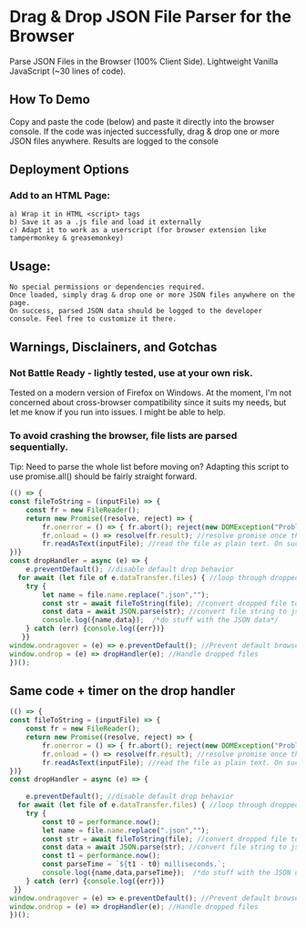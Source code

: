 # Drag & Drop JSON File Parser for the Browser
 Parse JSON Files in the Browser (100% Client Side). Lightweight Vanilla JavaScript (~30 lines of code).  

## How To Demo 
Copy and paste the code (below) and paste it directly into the browser console.
If the code was injected successfully, drag & drop one or more JSON files anywhere.
Results are logged to the console

## Deployment Options
 ### Add to an HTML Page:
	a) Wrap it in HTML <script> tags
	b) Save it as a .js file and load it externally 
	c) Adapt it to work as a userscript (for browser extension like tampermonkey & greasemonkey)
    
## Usage:
	No special permissions or dependencies required.
	Once loaded, simply drag & drop one or more JSON files anywhere on the page. 
	On success, parsed JSON data should be logged to the developer console. Feel free to customize it there.

## Warnings, Disclainers, and Gotchas
### Not Battle Ready - lightly tested, use at your own risk.
Tested on a modern version of Firefox on Windows. At the moment, I'm not concerned about cross-browser compatibility since it suits my needs, but let me know if you run into issues. I might be able to help.
### To avoid crashing the browser, file lists are parsed sequentially.
Tip: Need to parse the whole list before moving on? Adapting this script to use promise.all() should be fairly straight forward.
```javascript
(() => {
const fileToString = (inputFile) => {
	const fr = new FileReader();
	return new Promise((resolve, reject) => {
		fr.onerror = () => { fr.abort(); reject(new DOMException("Problem parsing input file."));} //handle file read error
		fr.onload = () => resolve(fr.result); //resolve promise once the file is loaded
		fr.readAsText(inputFile); //read the file as plain text. On success, the promise resolves, passign the result back to the dropHandler function
})}
const dropHandler = async (e) => {
	e.preventDefault(); //disable default drop behavior
  for await (let file of e.dataTransfer.files) { //loop through dropped files
	try {
		let name = file.name.replace(".json","");
		const str = await fileToString(file); //convert dropped file to string
		const data = await JSON.parse(str); //convert file string to json
		console.log({name,data});  /*do stuff with the JSON data*/
	} catch (err) {console.log({err})}
   }}
window.ondragover = (e) => e.preventDefault(); //Prevent default browser behavior
window.ondrop = (e) => dropHandler(e); //Handle dropped files
})();
```
## Same code + timer on the drop handler
```javascript
(() => {
const fileToString = (inputFile) => {
	const fr = new FileReader();
	return new Promise((resolve, reject) => {
		fr.onerror = () => { fr.abort(); reject(new DOMException("Problem parsing input file."));} //handle file read error
		fr.onload = () => resolve(fr.result); //resolve promise once the file is loaded
		fr.readAsText(inputFile); //read the file as plain text. On success, the promise resolves, passign the result back to the dropHandler function
})}
const dropHandler = async (e) => {
	
	e.preventDefault(); //disable default drop behavior
  for await (let file of e.dataTransfer.files) { //loop through dropped files
	try {
		const t0 = performance.now();	
		let name = file.name.replace(".json","");
		const str = await fileToString(file); //convert dropped file to string
		const data = await JSON.parse(str); //convert file string to json
		const t1 = performance.now();
		const parseTime = `${t1 - t0} milliseconds.`;
		console.log({name,data,parseTime});  /*do stuff with the JSON data*/	
	} catch (err) {console.log({err})}
 }}
window.ondragover = (e) => e.preventDefault(); //Prevent default browser behavior
window.ondrop = (e) => dropHandler(e); //Handle dropped files
})();
```
